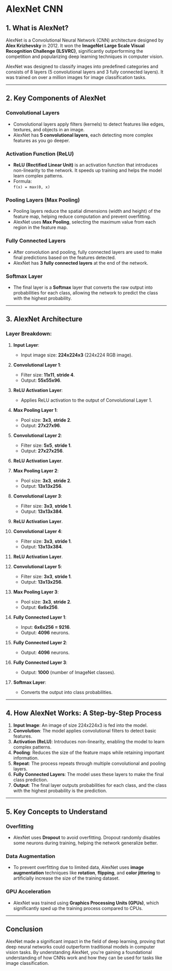 # AlexNet CNN

## 1. What is AlexNet?

AlexNet is a Convolutional Neural Network (CNN) architecture designed by **Alex Krizhevsky** in 2012. It won the **ImageNet Large Scale Visual Recognition Challenge (ILSVRC)**, significantly outperforming the competition and popularizing deep learning techniques in computer vision.

AlexNet was designed to classify images into predefined categories and consists of 8 layers (5 convolutional layers and 3 fully connected layers). It was trained on over a million images for image classification tasks.

---

## 2. Key Components of AlexNet

### Convolutional Layers

- Convolutional layers apply filters (kernels) to detect features like edges, textures, and objects in an image.
- AlexNet has **5 convolutional layers**, each detecting more complex features as you go deeper.

### Activation Function (ReLU)

- **ReLU (Rectified Linear Unit)** is an activation function that introduces non-linearity to the network. It speeds up training and helps the model learn complex patterns.
- Formula:  
  `f(x) = max(0, x)`

### Pooling Layers (Max Pooling)

- Pooling layers reduce the spatial dimensions (width and height) of the feature map, helping reduce computation and prevent overfitting.
- AlexNet uses **Max Pooling**, selecting the maximum value from each region in the feature map.

### Fully Connected Layers

- After convolution and pooling, fully connected layers are used to make final predictions based on the features detected.
- AlexNet has **3 fully connected layers** at the end of the network.

### Softmax Layer

- The final layer is a **Softmax** layer that converts the raw output into probabilities for each class, allowing the network to predict the class with the highest probability.

---

## 3. AlexNet Architecture

### Layer Breakdown:

1. **Input Layer**:

   - Input image size: **224x224x3** (224x224 RGB image).

2. **Convolutional Layer 1**:

   - Filter size: **11x11**, **stride 4**.
   - Output: **55x55x96**.

3. **ReLU Activation Layer**:

   - Applies ReLU activation to the output of Convolutional Layer 1.

4. **Max Pooling Layer 1**:

   - Pool size: **3x3**, **stride 2**.
   - Output: **27x27x96**.

5. **Convolutional Layer 2**:

   - Filter size: **5x5**, **stride 1**.
   - Output: **27x27x256**.

6. **ReLU Activation Layer**.

7. **Max Pooling Layer 2**:

   - Pool size: **3x3**, **stride 2**.
   - Output: **13x13x256**.

8. **Convolutional Layer 3**:

   - Filter size: **3x3**, **stride 1**.
   - Output: **13x13x384**.

9. **ReLU Activation Layer**.

10. **Convolutional Layer 4**:

    - Filter size: **3x3**, **stride 1**.
    - Output: **13x13x384**.

11. **ReLU Activation Layer**.

12. **Convolutional Layer 5**:

    - Filter size: **3x3**, **stride 1**.
    - Output: **13x13x256**.

13. **Max Pooling Layer 3**:

    - Pool size: **3x3**, **stride 2**.
    - Output: **6x6x256**.

14. **Fully Connected Layer 1**:

    - Input: **6x6x256 = 9216**.
    - Output: **4096** neurons.

15. **Fully Connected Layer 2**:

    - Output: **4096** neurons.

16. **Fully Connected Layer 3**:

    - Output: **1000** (number of ImageNet classes).

17. **Softmax Layer**:
    - Converts the output into class probabilities.

---

## 4. How AlexNet Works: A Step-by-Step Process

1. **Input Image**: An image of size 224x224x3 is fed into the model.
2. **Convolution**: The model applies convolutional filters to detect basic features.
3. **Activation (ReLU)**: Introduces non-linearity, enabling the model to learn complex patterns.
4. **Pooling**: Reduces the size of the feature maps while retaining important information.
5. **Repeat**: The process repeats through multiple convolutional and pooling layers.
6. **Fully Connected Layers**: The model uses these layers to make the final class prediction.
7. **Output**: The final layer outputs probabilities for each class, and the class with the highest probability is the prediction.

---

## 5. Key Concepts to Understand

### Overfitting

- AlexNet uses **Dropout** to avoid overfitting. Dropout randomly disables some neurons during training, helping the network generalize better.

### Data Augmentation

- To prevent overfitting due to limited data, AlexNet uses **image augmentation** techniques like **rotation**, **flipping**, and **color jittering** to artificially increase the size of the training dataset.

### GPU Acceleration

- AlexNet was trained using **Graphics Processing Units (GPUs)**, which significantly sped up the training process compared to CPUs.

---

## Conclusion

AlexNet made a significant impact in the field of deep learning, proving that deep neural networks could outperform traditional models in computer vision tasks. By understanding AlexNet, you're gaining a foundational understanding of how CNNs work and how they can be used for tasks like image classification.
